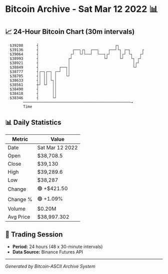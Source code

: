 # Bitcoin Archive - Sat Mar 12 2022 📊

## 📈 24-Hour Bitcoin Chart (30m intervals)

```
  $39208      ┤                                  ┌┐            
  $39136      ┤               ┌──┐┌┐  ┌──┐    ┌──┘└┐ ┌─┐     ┌ 
  $39064      ┤              ┌┘  └┘└──┘  └──┐┌┘    │┌┘ └┐   ┌┘ 
  $38993      ┤             ┌┘              └┘     └┘   └┐ ┌┘  
  $38921      ┤             │                            │┌┘   
  $38849      ┤         ┌──┐│                            └┘    
  $38777      ┤┌─┐┌─┐ ┌─┘  ││                                  
  $38705      ┤│ ││ │ │    └┘                                  
  $38633      ┤│ ││ └┐│                                        
  $38561      ┼┘ └┘  ││                                        
  $38490      ┤      ││                                        
  $38418      ┤      ││                                        
  $38346      ┤      └┘                                        
        ────────────────────────────────────────────────→
        Time
```

## 📊 Daily Statistics

| Metric | Value |
|--------|-------|
| Date | Sat Mar 12 2022 |
| Open | $38,708.5 |
| Close | $39,130 |
| High | $39,289.6 |
| Low | $38,287 |
| Change | 🟢 +$421.50 |
| Change % | 🟢 +1.09% |
| Volume | $0.20M |
| Avg Price | $38,997.302 |

## 📅 Trading Session

- **Period:** 24 hours (48 x 30-minute intervals)
- **Data Source:** Binance Futures API

---
*Generated by Bitcoin-ASCII Archive System*
